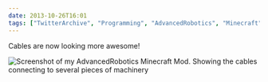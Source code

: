 ```yaml
---
date: 2013-10-26T16:01
tags: ["TwitterArchive", "Programming", "AdvancedRobotics", "Minecraft"]
---
```


Cables are now looking more awesome!

![Screenshot of my AdvancedRobotics Minecraft Mod. Showing the cables connecting to several pieces of machinery](https://cdn.geekyaubergine.com/twitter_archive/394116590901284864-BXgu832CUAEWPsp.png)
